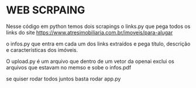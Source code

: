 # WEB SCRPAING  

Nesse código em python temos dois scrapings o links.py que pega todos os links do site https://www.atresimobiliaria.com.br/imoveis/para-alugar

o infos.py que entra em cada um dos links extraídos e pega título, descrição e características dos imóveis.

O upload.py é um arquivo que dentro de um vetor da openai exclui os arquivos que estavam no memso e sobe o infos.pdf

se quiser rodar todos juntos basta rodar app.py 

